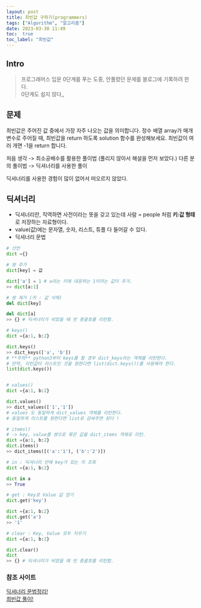 ```yaml
---
layout: post
title: 최빈값 구하기(programmers)
tags: ["Algorithm", "알고리즘"]
date: 2023-03-30 11:49
toc:  true
toc_label: "최빈값"
---
```


## Intro
> 프로그래머스 입문 0단계를 푸는 도중, 안풀렸던 문제를 블로그에 기록하려 한다.<br>
0단계도 쉽지 않다,,

## 문제
최빈값은 주어진 값 중에서 가장 자주 나오는 값을 의미합니다. 정수 배열 array가 매개변수로 주어질 때, 최빈값을 return 하도록 solution 함수를 완성해보세요. 최빈값이 여러 개면 -1을 return 합니다.

처음 생각 -> 최소공배수를 활용한 풀이법 (풀리지 않아서 해설을 먼저 보았다.)
다른 분의 풀이법 -> 딕셔너리를 사용한 풀이

딕셔너리를 사용한 경험이 많이 없어서 떠오르지 않았다.

## 딕셔너리
- 딕셔너리란, 직역하면 사전이라는 뜻을 갖고 있는데 사람 = people 처럼 **키:값 형태**로 저장하는 자료형이다. <br>
- value(값)에는 문자열, 숫자, 리스트, 튜플 다 들어갈 수 있다.
- 딕셔너리 문법 
```Python
# 선언
dict ={}

# 쌍 추가
dict[key] = 값

dict['a'] = 1 # a라는 키에 대응하는 1이라는 값이 추가.
>> dict[a:1]

# 쌍 제거 (키 : 값 삭제)
del dict[key]

del dict[a]
>> {} # 딕셔너리가 비었을 때 빈 중괄호를 리턴함.

# keys()
dict ={a:1, b:2}

dict.keys()
>> dict_keys(['a', 'b'])
# **주의** python3부터 keys를 할 경우 dict_keys라는 객체를 리턴한다.
# 만약, 리턴값이 리스트인 것을 원한다면 list(dict.keys())를 사용해야 한다.
list(dict.keys())


# values()
dict ={a:1, b:2}

dict.values()
>> dict_values(['1','1'])
# values 도 동일하게 dict_values 객체를 리턴한다.
# 동일하게 리스트를 원한다면 list로 감싸주면 된다 !

# items()
# -> key, value를 쌍으로 묶은 값을 dict_items 객체로 리턴.
dict ={a:1, b:2}
dict.items()
>> dict_items([('a':'1'), ('b':'2')])

# in : 딕셔너리 안에 key가 있는 지 조회
dict ={a:1, b:2}

dict in a
>> True

# get : Key로 Value 값 얻기 
dict.get('key')

dict ={a:1, b:2}
dict.get('a')
>> '1'

# clear : Key, Value 모두 지우기
dict ={a:1, b:2}

dict.clear()
dict
>> {} # 딕셔너리가 비었을 때 빈 중괄호를 리턴함.
```



### 참조 사이트
[딕셔너리 문법정리!](https://wikidocs.net/16)<br>
[최빈값 풀이!]()